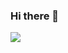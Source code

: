 ### Hi there 👋

<img src="https://github-readme-stats.vercel.app/api/top-langs/?username=dave-forbes"/>
